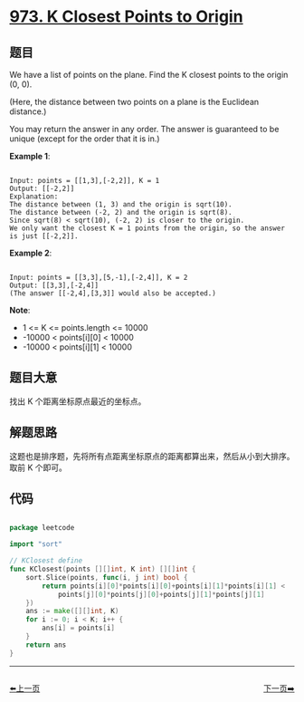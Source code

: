 # [973. K Closest Points to Origin](https://leetcode.com/problems/k-closest-points-to-origin/)

## 题目

We have a list of points on the plane.  Find the K closest points to the origin (0, 0).

(Here, the distance between two points on a plane is the Euclidean distance.)

You may return the answer in any order.  The answer is guaranteed to be unique (except for the order that it is in.)


**Example 1**:

```

Input: points = [[1,3],[-2,2]], K = 1
Output: [[-2,2]]
Explanation: 
The distance between (1, 3) and the origin is sqrt(10).
The distance between (-2, 2) and the origin is sqrt(8).
Since sqrt(8) < sqrt(10), (-2, 2) is closer to the origin.
We only want the closest K = 1 points from the origin, so the answer is just [[-2,2]].

```

**Example 2**:

```

Input: points = [[3,3],[5,-1],[-2,4]], K = 2
Output: [[3,3],[-2,4]]
(The answer [[-2,4],[3,3]] would also be accepted.)

```

**Note**:

- 1 <= K <= points.length <= 10000
- -10000 < points[i][0] < 10000
- -10000 < points[i][1] < 10000

## 题目大意

找出 K 个距离坐标原点最近的坐标点。

## 解题思路

这题也是排序题，先将所有点距离坐标原点的距离都算出来，然后从小到大排序。取前 K 个即可。

## 代码

```go

package leetcode

import "sort"

// KClosest define
func KClosest(points [][]int, K int) [][]int {
	sort.Slice(points, func(i, j int) bool {
		return points[i][0]*points[i][0]+points[i][1]*points[i][1] <
			points[j][0]*points[j][0]+points[j][1]*points[j][1]
	})
	ans := make([][]int, K)
	for i := 0; i < K; i++ {
		ans[i] = points[i]
	}
	return ans
}

```


----------------------------------------------
<div style="display: flex;justify-content: space-between;align-items: center;">
<p><a href="https://books.halfrost.com/leetcode/ChapterFour/0900~0999/0971.Flip-Binary-Tree-To-Match-Preorder-Traversal/">⬅️上一页</a></p>
<p><a href="https://books.halfrost.com/leetcode/ChapterFour/0900~0999/0976.Largest-Perimeter-Triangle/">下一页➡️</a></p>
</div>
